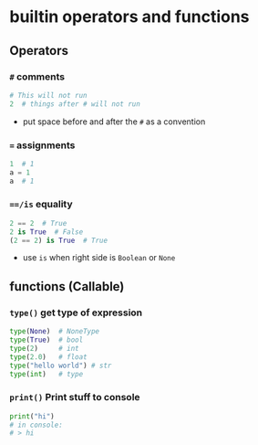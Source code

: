 # builtin operators and functions
## Operators
### `#` comments
```python
# This will not run
2  # things after # will not run
```
- put space before and after the `#` as a convention

### `=` assignments
```python
1  # 1
a = 1
a  # 1
```


### `==/is` equality
```python
2 == 2  # True
2 is True  # False
(2 == 2) is True  # True
```
- use `is` when right side is `Boolean` or `None`

## functions (Callable)
### `type()` get type of expression
```python
type(None)  # NoneType
type(True)  # bool
type(2)     # int
type(2.0)   # float
type("hello world") # str
type(int)   # type
```

### `print()` Print stuff to console
```python
print("hi")
# in console:
# > hi
```